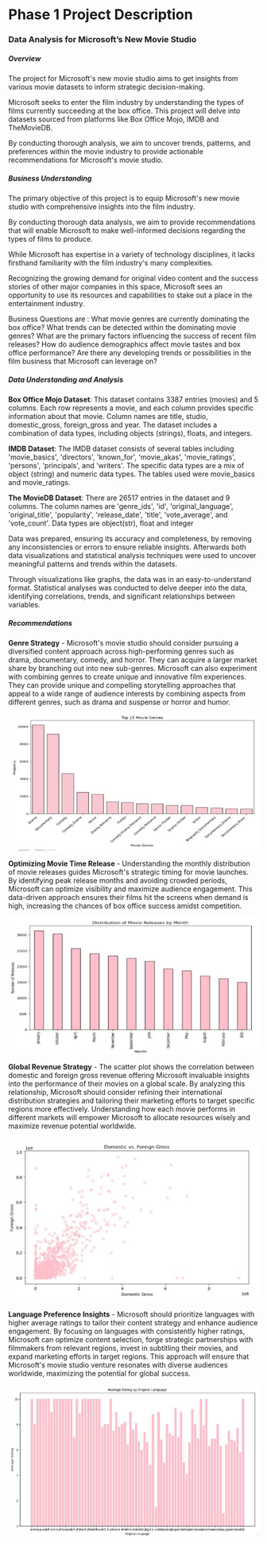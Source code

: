 # Phase 1 Project Description

### Data Analysis for Microsoft’s New Movie Studio

##### Overview

The project for Microsoft's new movie studio aims to get insights from various movie datasets to inform strategic decision-making. 

Microsoft seeks to enter the film industry by understanding the types of films currently succeeding at the box office. This project will delve into datasets sourced from platforms like Box Office Mojo, IMDB and TheMovieDB. 

By conducting thorough analysis, we aim to uncover trends, patterns, and preferences within the movie industry to provide actionable recommendations for Microsoft's movie studio. 

##### Business Understanding

The primary objective of this project is to equip  Microsoft's new movie studio with comprehensive insights into the film industry. 

By conducting thorough data analysis, we aim to provide recommendations that will enable Microsoft to make well-informed decisions regarding the types of films to produce.

While Microsoft has expertise in a variety of technology disciplines, it lacks firsthand familiarity with the film industry's many complexities. 

Recognizing the growing demand for original video content and the success stories of other major companies in this space, Microsoft sees an opportunity to use its resources and capabilities to stake out a place in the entertainment industry.

Business Questions are :
What movie genres are currently dominating the box office? 
What trends can be detected within the dominating movie genres?
What are the primary factors influencing the success of recent film releases?
How do audience demographics affect movie tastes and box office performance?
Are there any developing trends or possibilities in the film business that Microsoft can leverage on?

##### Data Understanding and Analysis

**Box Office Mojo Dataset**: This dataset contains 3387 entries (movies) and 5 columns. Each row represents a movie, and each column provides specific information about that movie. Column names are title, studio, domestic_gross, foreign_gross and year. The dataset includes a combination of data types, including objects (strings), floats, and integers. 

**IMDB Dataset**: The IMDB dataset consists of several tables including 'movie_basics', 'directors', 'known_for', 'movie_akas', 'movie_ratings', 'persons', 'principals', and 'writers'. The specific data types are a mix of object (string) and numeric data types. The tables used were movie_basics and movie_ratings.

**The MovieDB Dataset**: There are 26517 entries in the dataset and 9 columns. The column names are 'genre_ids', 'id', 'original_language', 'original_title', 'popularity', 'release_date', 'title', 'vote_average', and 'vote_count'. Data types are object(str), float and integer

 Data was prepared, ensuring its accuracy and completeness, by removing any inconsistencies or errors to ensure reliable insights.
 Afterwards both data visualizations and statistical analysis techniques were used to uncover meaningful patterns and trends within the datasets. 
 
Through visualizations like graphs, the data was in an easy-to-understand format.
 Statistical analyses was conducted to delve deeper into the data, identifying correlations, trends, and significant relationships between variables. 

##### Recommendations 
**Genre Strategy** - Microsoft's movie studio should consider pursuing a diversified content approach across high-performing genres such as drama, documentary, comedy, and horror. They can acquire a larger market share by branching out into new sub-genres. 
Microsoft can also experiment with combining genres to create unique and innovative film experiences. They can provide unique and compelling storytelling approaches that appeal to a wide range of audience interests by combining aspects from different genres, such as drama and suspense or horror and humor. 

![image](https://github.com/whareverr/dsc-phase-1-project-v2-4/blob/master/genre.png)


**Optimizing Movie Time Release** - Understanding the monthly distribution of movie releases guides Microsoft's strategic timing for movie launches. By identifying peak release months and avoiding crowded periods, Microsoft can optimize visibility and maximize audience engagement. This data-driven approach ensures their films hit the screens when demand is high, increasing the chances of box office success amidst competition.

![image](https://github.com/whareverr/dsc-phase-1-project-v2-4/blob/master/month.png)

**Global Revenue Strategy** - The scatter plot shows the correlation between domestic and foreign gross revenue offering Microsoft invaluable insights into the performance of their movies on a global scale. By analyzing this relationship, Microsoft should consider refining their international distribution strategies and tailoring their marketing efforts to target specific regions more effectively. Understanding how each movie performs in different markets will empower Microsoft to allocate resources wisely and maximize revenue potential worldwide.

![image](https://github.com/whareverr/dsc-phase-1-project-v2-4/blob/master/domestic.png)


**Language Preference Insights** - Microsoft should prioritize languages with higher average ratings to tailor their content strategy and enhance audience engagement. By focusing on languages with consistently higher ratings, Microsoft can optimize content selection, forge strategic partnerships with filmmakers from relevant regions, invest in subtitling their movies, and expand marketing efforts in target regions. This approach will ensure that Microsoft's movie studio venture resonates with diverse audiences worldwide, maximizing the potential for global success.

![image](https://github.com/whareverr/dsc-phase-1-project-v2-4/blob/master/language.png)


